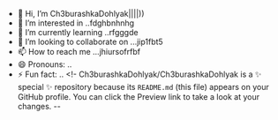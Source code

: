 - 👋 Hi, I’m Ch3burashkaDohlyak||||))
- 👀 I’m interested in ..fdghbnhnhg
- 🌱 I’m currently learning ..rfgggde
- 💞️ I’m looking to collaborate on ...jip1fbt5
- 📫 How to reach me ...jhiursofrfbf
- 😄 Pronouns: ..
- ⚡ Fun fact: ..
<!-
Ch3burashkaDohlyak/Ch3burashkaDohlyak is a ✨ special ✨ repository because its `README.md` (this file) appears on your GitHub profile.
You can click the Preview link to take a look at your changes.
--
